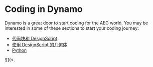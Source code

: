 # Coding in Dynamo

Dynamo is a great door to start coding for the AEC world. You may be interested in some of these sections to start your coding journey:

* [代码块和 DesignScript](8-1\_code-blocks-and-design-script/)
* [使用 DesignScript 的几何体](8-2\_geometry-with-design-script/)
* [Python](8-3\_python/)

![](<.
